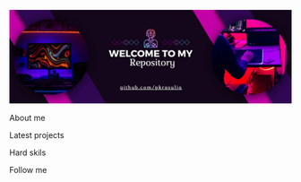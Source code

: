 [![Header](https://raw.githubusercontent.com/pkrasulia/pkrasulia/main/assets/header.png)](https://github.com/pkrasulia)

About me

Latest projects

Hard skils

Follow me